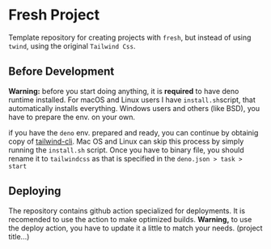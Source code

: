 # Fresh Project

Template repository for creating projects with `fresh`, but instead of using `twind`, using the original `Tailwind Css`.

## Before Development

**Warning:** before you start doing anything, it is **required** to have deno runtime installed. For macOS and Linux users I have `install.sh`script, that automatically installs everything. Windows users and others (like BSD), you have to prepare the env. on your own. 

if you have the `deno` env. prepared and ready, you can continue by obtainig copy of [tailwind-cli](https://github.com/tailwindlabs/tailwindcss/releases). Mac OS and Linux can skip this process by simply running the `install.sh` script. Once you have to binary file, you should rename it to `tailwindcss` as that is specified in the `deno.json > task > start`

## Deploying

The repository contains github action specialized for deployments. It is recomended to use the action to make optimized builds. 
**Warning,** to use the deploy action, you have to update it a little to match your needs. (project title...)
